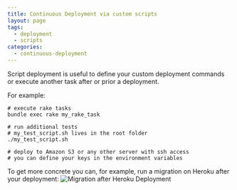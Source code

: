 ```yaml
---
title: Continuous Deployment via custom scripts
layout: page
tags:
  - deployment
  - scripts
categories:
  - continuous-deployment
---
```

Script deployment is useful to define your custom deployment commands or execute another task after or prior a deployment.

For example:

~~~shell
# execute rake tasks
bundle exec rake my_rake_task

# run additional tests
# my_test_script.sh lives in the root folder
./my_test_script.sh

# deploy to Amazon S3 or any other server with ssh access
# you can define your keys in the environment variables
~~~

To get more concrete you can, for example, run a migration on Heroku after your deployment:
![Migration after Heroku Deployment](deployment/script_deployment.png)
